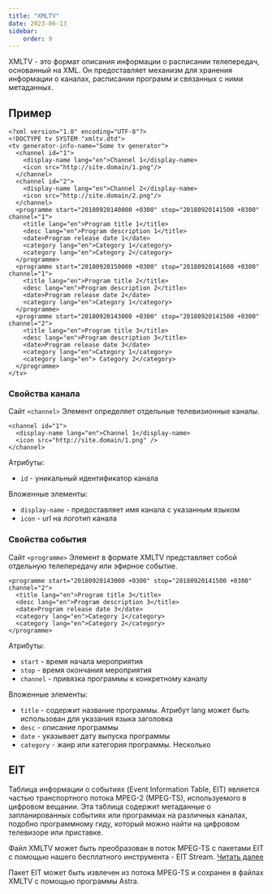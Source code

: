 ```yaml
---
title: "XMLTV"
date: 2023-06-13
sidebar:
    order: 9
---
```


XMLTV - это формат описания информации о расписании телепередач, основанный на XML. Он предоставляет механизм для хранения информации о каналах, расписании программ и связанных с ними метаданных.

## Пример[](https://help.cesbo.com/misc/articles/format/xmltv#example)

```
<?xml version="1.0" encoding="UTF-8"?>
<!DOCTYPE tv SYSTEM "xmltv.dtd">
<tv generator-info-name="Some tv generator">
  <channel id="1">
    <display-name lang="en">Channel 1</display-name>
    <icon src="http://site.domain/1.png"/>
  </channel>
  <channel id="2">
    <display-name lang="en">Channel 2</display-name>
    <icon src="http://site.domain/2.png"/>
  </channel>
  <programme start="20180920140000 +0300" stop="20180920141500 +0300" channel="1">
    <title lang="en">Program title 1</title>
    <desc lang="en">Program description 1</title>
    <date>Program release date 1</date>
    <category lang="en">Category 1</category>
    <category lang="en">Category 2</category>
  </programme>
  <programme start="20180920150000 +0300" stop="20180920141600 +0300" channel="1">
    <title lang="en">Program title 2</title>
    <desc lang="en">Program description 2</title>
    <date>Program release date 2</date>
    <category lang="en">Category 1</category>
  </programme>
  <programme start="20180920143000 +0300" stop="20180920141500 +0300" channel="2">
    <title lang="en">Program title 3</title>
    <desc lang="en">Program description 3</title>
    <date>Program release date 3</date>
    <category lang="en">Category 1</category>
    <category lang="en"> Category 2</category>
  </programme>
</tv>
```

### Свойства канала

Сайт `<channel>` Элемент определяет отдельные телевизионные каналы.

```
<channel id="1">
  <display-name lang="en">Channel 1</display-name>
  <icon src="http://site.domain/1.png" />
</channel>
```

Атрибуты:

- `id` - уникальный идентификатор канала

Вложенные элементы:

- `display-name` - предоставляет имя канала с указанным языком
- `icon` - url на логотип канала

### Свойства события

Сайт `<programme>` Элемент в формате XMLTV представляет собой отдельную телепередачу или эфирное событие.

```
<programme start="20180920143000 +0300" stop="20180920141500 +0300" channel="2">
  <title lang="en">Program title 3</title>
  <desc lang="en">Program description 3</title>
  <date>Program release date 3</date>
  <category lang="en">Category 1</category>
  <category lang="en">Category 2</category>
</programme>
```

Атрибуты:

- `start` - время начала мероприятия
- `stop` - время окончания мероприятия
- `channel` - привязка программы к конкретному каналу

Вложенные элементы:

- `title` - содержит название программы. Атрибут lang может быть использован для указания языка заголовка
- `desc` - описание программы
- `date` - указывает дату выпуска программы
- `category` - жанр или категория программы. Несколько
    

## EIT[](https://help.cesbo.com/misc/articles/format/xmltv#eit)

Таблица информации о событиях (Event Information Table, EIT) является частью транспортного потока MPEG-2 (MPEG-TS), используемого в цифровом вещании. Эта таблица содержит метаданные о запланированных событиях или программах на различных каналах, подобно программному гиду, который можно найти на цифровом телевизоре или приставке.

Файл XMLTV может быть преобразован в поток MPEG-TS с пакетами EIT с помощью нашего бесплатного инструмента - EIT Stream. [Читать далее](https://help.cesbo.com/misc/tools-and-utilities/tv-and-media/eit-stream)

Пакет EIT может быть извлечен из потока MPEG-TS и сохранен в файлах XMLTV с помощью программы Astra.
